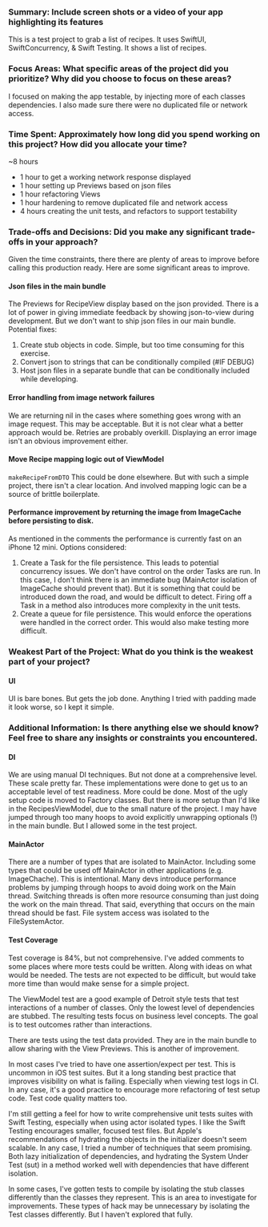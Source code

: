 ### Summary: Include screen shots or a video of your app highlighting its features
This is a test project to grab a list of recipes. It uses SwiftUI, SwiftConcurrency, & Swift Testing. It shows a list of recipes. 

### Focus Areas: What specific areas of the project did you prioritize? Why did you choose to focus on these areas?

I focused on making the app testable, by injecting more of each classes dependencies. I also made sure there were no duplicated file or network access.

### Time Spent: Approximately how long did you spend working on this project? How did you allocate your time?
~8 hours 

- 1 hour to get a working network response displayed
- 1 hour setting up Previews based on json files
- 1 hour refactoring Views 
- 1 hour hardening to remove duplicated file and network access
- 4 hours creating the unit tests, and refactors to support testability

### Trade-offs and Decisions: Did you make any significant trade-offs in your approach?

Given the time constraints, there there are plenty of areas to improve before calling this production ready. Here are some significant areas to improve.

#### Json files in the main bundle
The Previews for RecipeView display based on the json provided. There is a lot of power in giving immediate feedback by showing json-to-view during development. But we don't want to ship json files in our main bundle. Potential fixes:
1. Create stub objects in code. Simple, but too time consuming for this exercise.
2. Convert json to strings that can be conditionally compiled (#IF DEBUG)
3. Host json files in a separate bundle that can be conditionally included while developing.

#### Error handling from image network failures
We are returning nil in the cases where something goes wrong with an image request. This may be acceptable. But it is not clear what a better approach would be. Retries are probably overkill. Displaying an error image isn't an obvious improvement either.

#### Move Recipe mapping logic out of ViewModel
`makeRecipeFromDTO`
This could be done elsewhere. But with such a simple project, there isn't a clear location. And involved mapping logic can be a source of brittle boilerplate.

#### Performance improvement by returning the image from ImageCache before persisting to disk. 
As mentioned in the comments the performance is currently fast on an iPhone 12 mini. Options considered:
1. Create a Task for the file persistence. This leads to potential concurrency issues. We don't have control on the order Tasks are run. In this case, I don't think there is an immediate bug (MainActor isolation of ImageCache should prevent that). But it is something that could be introduced down the road, and would be difficult to detect. Firing off a Task in a method also introduces more complexity in the unit tests.
2. Create a queue for file persistence. This would enforce the operations were handled in the correct order. This would also make testing more difficult.


### Weakest Part of the Project: What do you think is the weakest part of your project?

#### UI
UI is bare bones. But gets the job done. Anything I tried with padding made it look worse, so I kept it simple.

### Additional Information: Is there anything else we should know? Feel free to share any insights or constraints you encountered.
#### DI
We are using manual DI techniques. But not done at a comprehensive level. These scale pretty far. These implementations were done to get us to an acceptable level of test readiness. More could be done. Most of the ugly setup code is moved to Factory classes. But there is more setup than I'd like in the RecipesViewModel, due to the small nature of the project. I may have jumped through too many hoops to avoid explicitly unwrapping optionals (!) in the main bundle. But I allowed some in the test project.

#### MainActor
There are a number of types that are isolated to MainActor. Including some types that could be used off MainActor in other applications (e.g. ImageChache). This is intentional. Many devs introduce performance problems by jumping through hoops to avoid doing work on the Main thread. Switching threads is often more resource consuming than just doing the work on the main thread. That said, everything that occurs on the main thread should be fast. File system access was isolated to the FileSystemActor.


#### Test Coverage
Test coverage is 84%, but not comprehensive. I've added comments to some places where more tests could be written. Along with ideas on what would be needed. The tests are not expected to be difficult, but would take more time than would make sense for a simple project.

The ViewModel test are a good example of Detroit style tests that test interactions of a number of classes. Only the lowest level of dependencies are stubbed. The resulting tests focus on business level concepts. The goal is to test outcomes rather than interactions.

There are tests using the test data provided. They are in the main bundle to allow sharing with the View Previews. This is another of improvement.

In most cases I've tried to have one assertion/expect per test. This is uncommon in iOS test suites. But it a long standing best practice that improves visibility on what is failing. Especially when viewing test logs in CI. In any case, it's a good practice to encourage more refactoring of test setup code. Test code quality matters too.

I'm still getting a feel for how to write comprehensive unit tests suites with Swift Testing, especially when using actor isolated types. I like the Swift Testing encourages smaller, focused test files. But Apple's recommendations of hydrating the objects in the initializer doesn't seem scalable. In any case, I tried a number of techniques that seem promising. Both lazy initialization of dependencies, and hydrating the System Under Test (sut) in a method worked well with dependencies that have different isolation.

In some cases, I've gotten tests to compile by isolating the stub classes differently than the classes they represent. This is an area to investigate for improvements. These types of hack may be unnecessary by isolating the Test classes differently. But I haven't explored that fully.